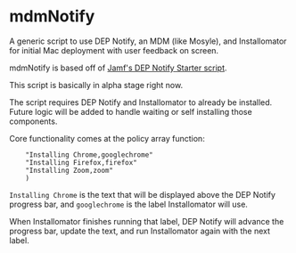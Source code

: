 # mdmNotify
A generic script to use DEP Notify, an MDM (like Mosyle), and Installomator for initial Mac deployment with user feedback on screen.

mdmNotify is based off of [Jamf's DEP Notify Starter script](https://github.com/jamf/DEPNotify-Starter).

This script is basically in alpha stage right now.

The script requires DEP Notify and Installomator to already be installed. Future logic will be added to handle waiting or self installing those components.

Core functionality comes at the policy array function:

```POLICY_ARRAY=(
    "Installing Chrome,googlechrome"
    "Installing Firefox,firefox"
    "Installing Zoom,zoom"
    )
```

`Installing Chrome` is the text that will be displayed above the DEP Notify progress bar, and `googlechrome` is the label Installomator will use.

When Installomator finishes running that label, DEP Notify will advance the progress bar, update the text, and run Installomator again with the next label.
